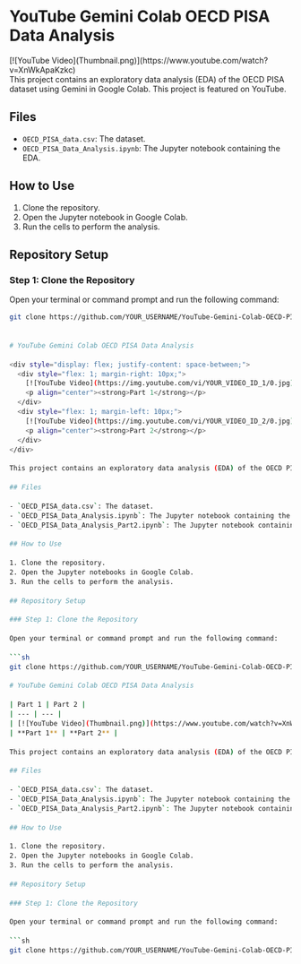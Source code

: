# YouTube Gemini Colab OECD PISA Data Analysis
<div style="display: flex; justify-content: space-between;">
  <div style="flex: 1; margin-right: 10px;">
[![YouTube Video](Thumbnail.png)](https://www.youtube.com/watch?v=XnWkApaKzkc)
</div>
</div>
This project contains an exploratory data analysis (EDA) of the OECD PISA dataset using Gemini in Google Colab. This project is featured on YouTube.

## Files

- `OECD_PISA_data.csv`: The dataset.
- `OECD_PISA_Data_Analysis.ipynb`: The Jupyter notebook containing the EDA.

## How to Use

1. Clone the repository.
2. Open the Jupyter notebook in Google Colab.
3. Run the cells to perform the analysis.

## Repository Setup

### Step 1: Clone the Repository

Open your terminal or command prompt and run the following command:

```sh
git clone https://github.com/YOUR_USERNAME/YouTube-Gemini-Colab-OECD-PISA-Data-Analysis.git


# YouTube Gemini Colab OECD PISA Data Analysis

<div style="display: flex; justify-content: space-between;">
  <div style="flex: 1; margin-right: 10px;">
    [![YouTube Video](https://img.youtube.com/vi/YOUR_VIDEO_ID_1/0.jpg)](https://www.youtube.com/watch?v=kAO6_O-2l7A)
    <p align="center"><strong>Part 1</strong></p>
  </div>
  <div style="flex: 1; margin-left: 10px;">
    [![YouTube Video](https://img.youtube.com/vi/YOUR_VIDEO_ID_2/0.jpg)](https://www.youtube.com/watch?v=YOUR_VIDEO_ID_2)
    <p align="center"><strong>Part 2</strong></p>
  </div>
</div>

This project contains an exploratory data analysis (EDA) of the OECD PISA dataset using Gemini in Google Colab. This project is featured on YouTube.

## Files

- `OECD_PISA_data.csv`: The dataset.
- `OECD_PISA_Data_Analysis.ipynb`: The Jupyter notebook containing the EDA (Part 1).
- `OECD_PISA_Data_Analysis_Part2.ipynb`: The Jupyter notebook containing the continued EDA and visualizations (Part 2).

## How to Use

1. Clone the repository.
2. Open the Jupyter notebooks in Google Colab.
3. Run the cells to perform the analysis.

## Repository Setup

### Step 1: Clone the Repository

Open your terminal or command prompt and run the following command:

```sh
git clone https://github.com/YOUR_USERNAME/YouTube-Gemini-Colab-OECD-PISA-Data-Analysis.git

# YouTube Gemini Colab OECD PISA Data Analysis

| Part 1 | Part 2 |
| --- | --- |
| [![YouTube Video](Thumbnail.png)](https://www.youtube.com/watch?v=XnWkApaKzkc) | [![YouTube Video](https://img.youtube.com/vi/YOUR_VIDEO_ID_2/0.jpg)](https://www.youtube.com/watch?v=YOUR_VIDEO_ID_2) |
| **Part 1** | **Part 2** |

This project contains an exploratory data analysis (EDA) of the OECD PISA dataset using Gemini in Google Colab. This project is featured on YouTube.

## Files

- `OECD_PISA_data.csv`: The dataset.
- `OECD_PISA_Data_Analysis.ipynb`: The Jupyter notebook containing the EDA (Part 1).
- `OECD_PISA_Data_Analysis_Part2.ipynb`: The Jupyter notebook containing the continued EDA and visualizations (Part 2).

## How to Use

1. Clone the repository.
2. Open the Jupyter notebooks in Google Colab.
3. Run the cells to perform the analysis.

## Repository Setup

### Step 1: Clone the Repository

Open your terminal or command prompt and run the following command:

```sh
git clone https://github.com/YOUR_USERNAME/YouTube-Gemini-Colab-OECD-PISA-Data-Analysis.git

